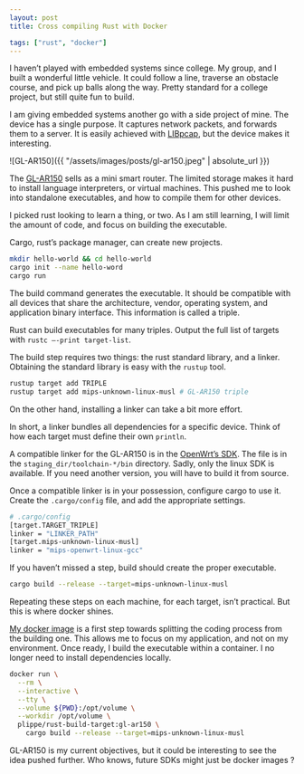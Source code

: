```yaml
---
layout: post
title: Cross compiling Rust with Docker

tags: ["rust", "docker"]
---
```


I haven’t played with embedded systems since college. My group, and I built a wonderful little vehicle. It could follow a line, traverse an obstacle course, and pick up balls along the way. Pretty standard for a college project, but still quite fun to build.

I am giving embedded systems another go with a side project of mine. The device has a single purpose. It captures network packets, and forwards them to a server. It is easily achieved with [LIBpcap](https://github.com/the-tcpdump-group/libpcap), but the device makes it interesting.

![GL-AR150]({{ "/assets/images/posts/gl-ar150.jpeg" | absolute_url }})

The [GL-AR150](https://www.gl-inet.com/products/gl-ar150/) sells as a mini smart router. The limited storage makes it hard to install language interpreters, or virtual machines. This pushed me to look into standalone executables, and how to compile them for other devices.

I picked rust looking to learn a thing, or two. As I am still learning, I will limit the amount of code, and focus on building the executable.

Cargo, rust’s package manager, can create new projects.
```sh
mkdir hello-world && cd hello-world
cargo init --name hello-word
cargo run
```

The build command generates the executable. It should be compatible with all devices that share the architecture, vendor, operating system, and application binary interface. This information is called a triple.

Rust can build executables for many triples. Output the full list of targets with `rustc —-print target-list`.

The build step requires two things: the rust standard library, and a linker. Obtaining the standard library is easy with the `rustup` tool.

```sh
rustup target add TRIPLE
rustup target add mips-unknown-linux-musl # GL-AR150 triple
```

On the other hand, installing a linker can take a bit more effort.

In short, a linker bundles all dependencies for a specific device. Think of how each target must define their own `println`.

A compatible linker for the GL-AR150 is in the [OpenWrt’s SDK](https://archive.openwrt.org/chaos_calmer/15.05.1/ar71xx/generic/). The file is in the `staging_dir/toolchain-*/bin` directory. Sadly, only the linux SDK is available. If you need another version, you will have to build it from source.

Once a compatible linker is in your possession, configure cargo to use it. Create the `.cargo/config` file, and add the appropriate settings.

```sh
# .cargo/config
[target.TARGET_TRIPLE]
linker = "LINKER_PATH"
[target.mips-unknown-linux-musl]
linker = "mips-openwrt-linux-gcc"
```

If you haven’t missed a step, build should create the proper executable.

```sh
cargo build --release --target=mips-unknown-linux-musl
```

Repeating these steps on each machine, for each target, isn’t practical. But this is where docker shines.

[My docker image](https://github.com/plippe/rust-build-target) is a first step towards splitting the coding process from the building one. This allows me to focus on my application, and not on my environment. Once ready, I build the executable within a container. I no longer need to install dependencies locally.

```sh
docker run \
  --rm \
  --interactive \
  --tty \
  --volume ${PWD}:/opt/volume \
  --workdir /opt/volume \
  plippe/rust-build-target:gl-ar150 \
    cargo build --release --target=mips-unknown-linux-musl
```

GL-AR150 is my current objectives, but it could be interesting to see the idea pushed further. Who knows, future SDKs might just be docker images ?
